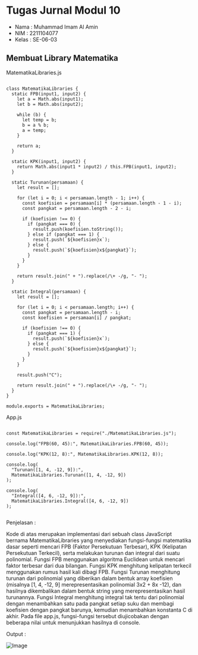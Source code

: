 # Tugas Jurnal Modul 10

- Nama : Muhammad Imam Al Amin
- NIM : 2211104077
- Kelas : SE-06-03

## Membuat Library Matematika

MatematikaLibraries.js

```

class MatematikaLibraries {
  static FPB(input1, input2) {
    let a = Math.abs(input1);
    let b = Math.abs(input2);

    while (b) {
      let temp = b;
      b = a % b;
      a = temp;
    }

    return a;
  }

  static KPK(input1, input2) {
    return Math.abs(input1 * input2) / this.FPB(input1, input2);
  }

  static Turunan(persamaan) {
    let result = [];

    for (let i = 0; i < persamaan.length - 1; i++) {
      const koefisien = persamaan[i] * (persamaan.length - 1 - i);
      const pangkat = persamaan.length - 2 - i;

      if (koefisien !== 0) {
        if (pangkat === 0) {
          result.push(koefisien.toString());
        } else if (pangkat === 1) {
          result.push(`${koefisien}x`);
        } else {
          result.push(`${koefisien}x${pangkat}`);
        }
      }
    }

    return result.join(" + ").replace(/\+ -/g, "- ");
  }

  static Integral(persamaan) {
    let result = [];

    for (let i = 0; i < persamaan.length; i++) {
      const pangkat = persamaan.length - i;
      const koefisien = persamaan[i] / pangkat;

      if (koefisien !== 0) {
        if (pangkat === 1) {
          result.push(`${koefisien}x`);
        } else {
          result.push(`${koefisien}x${pangkat}`);
        }
      }
    }

    result.push("C");

    return result.join(" + ").replace(/\+ -/g, "- ");
  }
}

module.exports = MatematikaLibraries;

```

App.js

```

const MatematikaLibraries = require("./MatematikaLibraries.js");

console.log("FPB(60, 45):", MatematikaLibraries.FPB(60, 45));

console.log("KPK(12, 8):", MatematikaLibraries.KPK(12, 8));

console.log(
  "Turunan([1, 4, -12, 9]):",
  MatematikaLibraries.Turunan([1, 4, -12, 9])
);

console.log(
  "Integral([4, 6, -12, 9]):",
  MatematikaLibraries.Integral([4, 6, -12, 9])
);


```

Penjelasan :

Kode di atas merupakan implementasi dari sebuah class JavaScript bernama MatematikaLibraries yang menyediakan fungsi-fungsi matematika dasar seperti mencari FPB (Faktor Persekutuan Terbesar), KPK (Kelipatan Persekutuan Terkecil), serta melakukan turunan dan integral dari suatu polinomial. Fungsi FPB menggunakan algoritma Euclidean untuk mencari faktor terbesar dari dua bilangan. Fungsi KPK menghitung kelipatan terkecil menggunakan rumus hasil kali dibagi FPB. Fungsi Turunan menghitung turunan dari polinomial yang diberikan dalam bentuk array koefisien (misalnya [1, 4, -12, 9] merepresentasikan polinomial 3x2 + 8x -12), dan hasilnya dikembalikan dalam bentuk string yang merepresentasikan hasil turunannya. Fungsi Integral menghitung integral tak tentu dari polinomial dengan menambahkan satu pada pangkat setiap suku dan membagi koefisien dengan pangkat barunya, kemudian menambahkan konstanta C di akhir. Pada file app.js, fungsi-fungsi tersebut diujicobakan dengan beberapa nilai untuk menunjukkan hasilnya di console.

Output :

![Image](https://github.com/user-attachments/assets/67a0f4bf-7620-44d7-aa71-6c67e9248b33)
